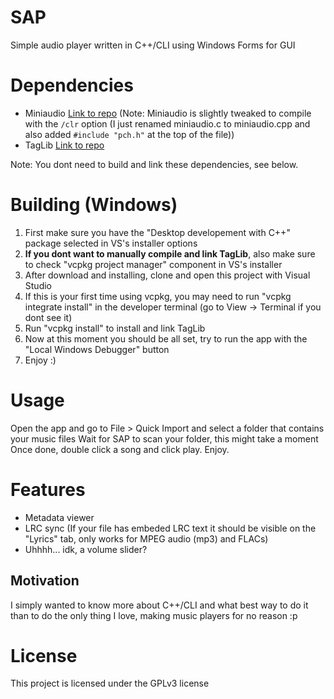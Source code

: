 # SAP
Simple audio player written in C++/CLI using Windows Forms for GUI

# Dependencies
- Miniaudio [Link to repo](https://github.com/mackron/miniaudio)
  (Note: Miniaudio is slightly tweaked to compile with the `/clr` option (I just renamed miniaudio.c to miniaudio.cpp and also added `#include "pch.h"` at the top of the file))
- TagLib [Link to repo](https://github.com/taglib/taglib)

Note: You dont need to build and link these dependencies, see below.

# Building (Windows)
1. First make sure you have the "Desktop developement with C++" package selected in VS's installer options
2. **If you dont want to manually compile and link TagLib**, also make sure to check "vcpkg project manager" component in VS's installer
3. After download and installing, clone and open this project with Visual Studio
4. If this is your first time using vcpkg, you may need to run "vcpkg integrate install" in the developer terminal (go to View -> Terminal if you dont see it)
5. Run "vcpkg install" to install and link TagLib
6. Now at this moment you should be all set, try to run the app with the "Local Windows Debugger" button
7. Enjoy :)

# Usage
Open the app and go to File > Quick Import and select a folder that contains your music files
Wait for SAP to scan your folder, this might take a moment
Once done, double click a song and click play. Enjoy.

# Features
- Metadata viewer
- LRC sync (If your file has embeded LRC text it should be visible on the "Lyrics" tab, only works for MPEG audio (mp3) and FLACs)
- Uhhhh... idk, a volume slider?

## Motivation
I simply wanted to know more about C++/CLI and what best way to do it than to do the only thing I love, making music players for no reason :p

# License
This project is licensed under the GPLv3 license
